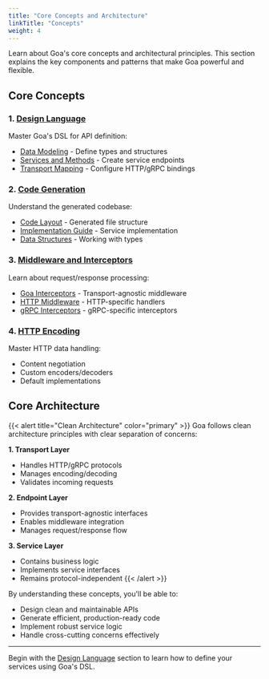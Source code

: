 ```yaml
---
title: "Core Concepts and Architecture"
linkTitle: "Concepts"
weight: 4
---
```


Learn about Goa's core concepts and architectural principles. This section explains the key components and patterns that make Goa powerful and flexible.

## Core Concepts

### 1. [Design Language](./1-design-language)
Master Goa's DSL for API definition:
- [Data Modeling](./1-design-language/1-data-modeling) - Define types and structures
- [Services and Methods](./1-design-language/2-services-methods) - Create service endpoints
- [Transport Mapping](./1-design-language/3-transport-mapping) - Configure HTTP/gRPC bindings

### 2. [Code Generation](./2-code-generation)
Understand the generated codebase:
- [Code Layout](./2-code-generation/1-code-layout) - Generated file structure
- [Implementation Guide](./2-code-generation/2-implementing) - Service implementation
- [Data Structures](./2-code-generation/3-data-structures) - Working with types

### 3. [Middleware and Interceptors](./2-interceptors)
Learn about request/response processing:
- [Goa Interceptors](./2-interceptors/1-goa-interceptors) - Transport-agnostic middleware
- [HTTP Middleware](./2-interceptors/2-http-middleware) - HTTP-specific handlers
- [gRPC Interceptors](./2-interceptors/3-grpc-interceptors) - gRPC-specific interceptors

### 4. [HTTP Encoding](./4-http-encoding)
Master HTTP data handling:
- Content negotiation
- Custom encoders/decoders
- Default implementations

## Core Architecture

{{< alert title="Clean Architecture" color="primary" >}}
Goa follows clean architecture principles with clear separation of concerns:

**1. Transport Layer**
- Handles HTTP/gRPC protocols
- Manages encoding/decoding
- Validates incoming requests

**2. Endpoint Layer**
- Provides transport-agnostic interfaces
- Enables middleware integration
- Manages request/response flow

**3. Service Layer**
- Contains business logic
- Implements service interfaces
- Remains protocol-independent
{{< /alert >}}

By understanding these concepts, you'll be able to:
- Design clean and maintainable APIs
- Generate efficient, production-ready code
- Implement robust service logic
- Handle cross-cutting concerns effectively

---

Begin with the [Design Language](./1-design-language) section to learn how to define your services using Goa's DSL.


